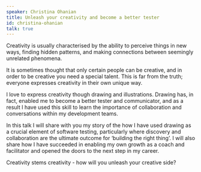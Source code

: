 ```yaml
---
speaker: Christina Ohanian
title: Unleash your creativity and become a better tester
id: christina-ohanian
talk: true
---
```


Creativity is usually characterised by the ability to perceive things in new ways, finding hidden patterns, and making connections between seemingly unrelated phenomena.

It is sometimes thought that only certain people can be creative, and in order to be creative you need a special talent. This is far from the truth; everyone expresses creativity in their own unique way.

I love to express creativity though drawing and illustrations. Drawing has, in fact, enabled me to become a better tester and communicator, and as a result I have used this skill to learn the importance of collaboration and conversations within my development teams.

In this talk I will share with you my story of the how I have used drawing as a crucial element of software testing, particularly where discovery and collaboration are the ultimate outcome for ‘building the right thing’. I will also share how I have succeeded in enabling my own growth as a coach and facilitator and opened the doors to the next step in my career.

Creativity stems creativity - how will you unleash your creative side?
